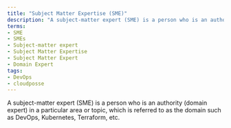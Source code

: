 ```yaml
---
title: "Subject Matter Expertise (SME)"
description: "A subject-matter expert (SME) is a person who is an authority (domain expert) in a particular area or topic, which is referred to as the domain such as DevOps, Kubernetes, Terraform, etc."
terms:
- SME
- SMEs
- Subject-matter expert
- Subject Matter Expertise
- Subject Matter Expert
- Domain Expert
tags:
- DevOps
- cloudposse
---
```

A subject-matter expert (SME) is a person who is an authority (domain expert) in a particular area or topic, which is referred to as the domain such as DevOps, Kubernetes, Terraform, etc.
